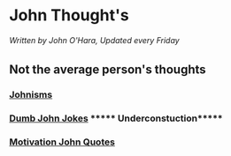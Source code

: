 # John Thought's

###### Written by John O'Hara, Updated every Friday 

## Not the average person's thoughts 

### [Johnisms](https://jpohara12.github.io/JOHN/Johnism)

### [Dumb John Jokes](https://jpohara12.github.io/JOHN/Dumb_John_Jokes)   ***** Underconstuction*****

### [Motivation John Quotes](https://jpohara12.github.io/JOHN/Motivational_John_Quotes)




